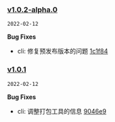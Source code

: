### [v1.0.2-alpha.0](https://github.com/compare/v1.0.1...v1.0.2-alpha.0)

`2022-02-12`

**Bug Fixes**

- cli: 修复预发布版本的问题 [1c1f84](https://github.com/commit/1c1f84da78266b7573331d98c7ac0cf45785f02a)
### [v1.0.1](https://github.com/compare/v0.0.1...v1.0.1)

`2022-02-12`

**Bug Fixes**

- cli: 调整打包工具的信息 [9046e9](https://github.com/commit/9046e959c13e439011522f30f379d1bf1f7c7679)

